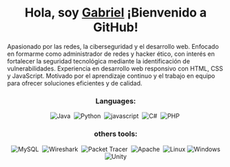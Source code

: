 <h1 align="center">Hola, soy <a href="https://github.com/gabrielXreyes/gabrielXReyes/blob/main/cv_Gabriel_Reyes.pdf" target="_blank">Gabriel</a> ¡Bienvenido a GitHub!</h1>
<p text-align="justify">
  Apasionado por las redes, la ciberseguridad y el desarrollo web. Enfocado en formarme como administrador de redes y hacker ético, con interés en fortalecer la seguridad tecnológica mediante la identificación de vulnerabilidades. Experiencia en desarrollo web responsivo con HTML, CSS y JavaScript. Motivado por el aprendizaje continuo y el trabajo en equipo para ofrecer soluciones eficientes y de calidad.
</p>


<div align="center">
  <h3>Languages:</h3>

  ![Java](https://img.shields.io/badge/Java-ED8B00?style=for-the-badge&logo=java&logoColor=white)&nbsp;
![Python](https://img.shields.io/badge/Python-3776AB?style=for-the-badge&logo=python&logoColor=white)&nbsp;
![javascript](https://img.shields.io/badge/javascript-black?style=for-the-badge&logo=javascript)&nbsp;
![C#](https://img.shields.io/badge/C%23-239120?style=for-the-badge&logo=c-sharp&logoColor=white)&nbsp;
![PHP](https://img.shields.io/badge/PHP-777BB4?style=for-the-badge&logo=php&logoColor=white)&nbsp;

<h3>others tools:</h3>

![MySQL](https://img.shields.io/badge/MySQL-4479A1?style=for-the-badge&logo=mysql&logoColor=white)&nbsp;
![Wireshark](https://img.shields.io/badge/Wireshark-007ACC?style=for-the-badge&logo=wireshark&logoColor=white)&nbsp;
![Packet Tracer](https://img.shields.io/badge/Packet_Tracer-007ACC?style=for-the-badge&logo=network--1&logoColor=white)&nbsp;
![Apache](https://img.shields.io/badge/Apache-CA1F1F?style=for-the-badge&logo=apache&logoColor=white)&nbsp;
![Linux](https://img.shields.io/badge/Linux-FCC624?style=for-the-badge&logo=linux&logoColor=black)
![Windows](https://img.shields.io/badge/Windows-0078D6?style=for-the-badge&logo=windows&logoColor=white)
![Unity](https://img.shields.io/badge/Unity-000000?style=for-the-badge&logo=unity&logoColor=white)


</div>






<!--
**gabrielXReyes/gabrielXReyes** is a ✨ _special_ ✨ repository because its `README.md` (this file) appears on your GitHub profile.

Here are some ideas to get you started:

- 🔭 I’m currently working on ...
- 🌱 I’m currently learning ...
- 👯 I’m looking to collaborate on ...
- 🤔 I’m looking for help with ...
- 💬 Ask me about ...
- 📫 How to reach me: ...
- 😄 Pronouns: ...
- ⚡ Fun fact: ...
-->

